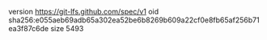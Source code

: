 version https://git-lfs.github.com/spec/v1
oid sha256:e055aeb69adb65a302ea52be6b8269b609a22cf0e8fb65af256b71ea3f87c6de
size 5493
